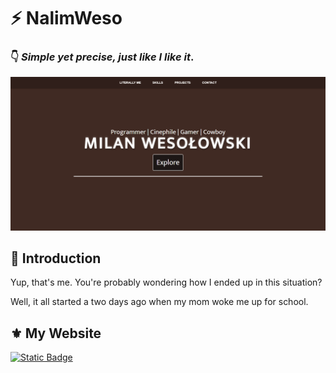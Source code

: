 # ⚡ NalimWeso

### 👇 *Simple yet precise, just like I like it*.

<kbd>
  <img src="content/images/Screenshot.png" alt="Screenshot of My Website">
</kbd>

## 👋 Introduction

Yup, that's me. You're probably wondering how I ended up in this situation?

Well, it all started a two days ago when my mom woke me up for school.

## ⚜️ My Website

[![Static Badge](https://img.shields.io/badge/click%20here-%23402a23?style=for-the-badge&logo=google%20chrome&logoColor=white)](https://nalimweso.com/)
